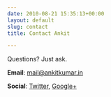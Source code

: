 ```yaml
---
date: 2010-08-21 15:35:13+00:00
layout: default
slug: contact
title: Contact Ankit

---
```


Questions? Just ask.

**Email**: mail@ankitkumar.in

**Social**: [Twitter](http://twitter.com/akravi), [Google+](https://plus.google.com/114472286699812846785)

